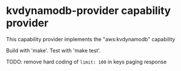 # kvdynamodb-provider capability provider

This capability provider 
implements the "aws:kvdynamodb" capability

Build with 'make'. Test with 'make test'.

TODO: remove hard coding of `limit: 100` in keys paging response

